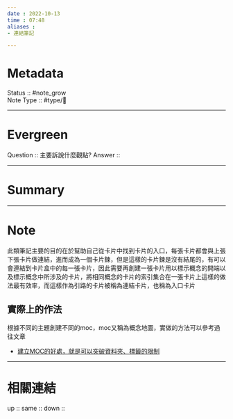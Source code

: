```yaml
---
date : 2022-10-13
time : 07:48
aliases :
- 連結筆記

---
```


# Metadata
Status :: #note_grow <br>
Note Type :: #type/📘 <br>

---
# Evergreen
Question :: 主要訴說什麼觀點?
Answer :: 


---

# Summary


---

# Note
此類筆記主要的目的在於幫助自己從卡片中找到卡片的入口，每張卡片都會與上張下張卡片做連結，進而成為一個卡片鍊，但是這樣的卡片鍊是沒有結尾的，有可以會連結到卡片盒中的每一張卡片，因此需要再創建一張卡片用以標示概念的開端以及標示概念中所涉及的卡片，將相同概念的卡片的索引集合在一張卡片上這樣的做法最有效率，而這樣作為引路的卡片被稱為連結卡片，也稱為入口卡片

## 實際上的作法
根據不同的主題創建不同的moc，moc又稱為概念地圖，實做的方法可以參考過往文章
- [建立MOC的好處，就是可以突破資料夾、標籤的限制](Cards/16%20MOC概念/建立MOC的好處，就是可以突破資料夾、標籤的限制.md)

---

# 相關連結
up :: 
same :: 
down :: 


